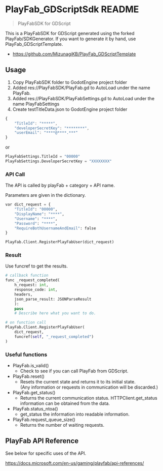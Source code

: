 # PlayFab_GDScriptSdk README
> PlayFabSDK for GDScript

This is a PlayFabSDK for GDScript generated using the forked PlayFab/SDKGenerator.
If you want to generate it by hand, use PlayFab_GDScriptTemplate.

- https://github.com/MizunagiKB/PlayFab_GDScriptTemplate


## Usage

1. Copy PlayFabSDK folder to GodotEngine project folder
2. Added res://PlayFabSDK/PlayFab.gd to AutoLoad under the name PlayFab.
3. Added res://PlayFabSDK/PlayFabSettings.gd to AutoLoad under the name PlayFabSettings
4. Create testTitleData.json to GodotEngine project folder

```javascript
{
    "TitleId": "*****",
    "developerSecretKey": "********",
    "userEmail": "****@****.***"
}
```

or

```python
PlayFabSettings.TitleId = "00000"
PlayFabSettings.DeveloperSecretKey = "XXXXXXXX"
```

### API Call

The API is called by playFab + category + API name.

Parameters are given in the dictionary.

```python
var dict_request = {
    "TitleId": "00000",
    "DisplayName": "****",
    "Username": "****",
    "Password": "****",
    "RequireBothUsernameAndEmail": false
}

PlayFab.Client.RegisterPlayFabUser(dict_request)
```

### Result

Use funcref to get the results.

```python
# callback function
func _request_completed(
    h_request: int,
    response_code: int,
    headers,
    json_parse_result: JSONParseResult
    ):
    pass
    # Describe here what you want to do.

# on function call
PlayFab.Client.RegisterPlayFabUser(
    dict_request,
    funcref(self, "_request_completed")
)
```

### Useful functions

* PlayFab.is_valid()
  * Check to see if you can call PlayFab from GDScript.
* PlayFab.reset()
  * Resets the current state and returns it to its initial state.<br>(Any information or requests in communication will be discarded.)
* PlayFab.get_status()
  * Returns the current communication status. HTTPClient.get_status information can be obtained from the data.
* PlayFab.status_ntoa()
  * get_status the information into readable information.
* PlayFab.request_queue_size()
  * Returns the number of waiting requests.

## PlayFab API Reference

See below for specific uses of the API.

https://docs.microsoft.com/en-us/gaming/playfab/api-references/
